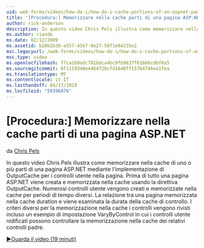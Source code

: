 ```yaml
---
uid: web-forms/videos/how-do-i/how-do-i-cache-portions-of-an-aspnet-page
title: '[Procedura:] Memorizzare nella cache parti di una pagina ASP.NET | Microsoft Docs'
author: rick-anderson
description: In questo video Chris Pels illustra come memorizzare nella cache di uno o più parti di una pagina ASP.NET mediante l'implementazione di OutputCache per i controlli utente nella pagina. Prima di tutto un...
ms.author: riande
ms.date: 02/12/2009
ms.assetid: b20b2b30-a557-4567-8e27-56f1e04235e2
msc.legacyurl: /web-forms/videos/how-do-i/how-do-i-cache-portions-of-an-aspnet-page
msc.type: video
ms.openlocfilehash: f7ca1b9adc781bbca4bc9fb9637f61660cdbf0a5
ms.sourcegitcommit: 0f1119340e4464720cfd16d0ff15764746ea1fea
ms.translationtype: MT
ms.contentlocale: it-IT
ms.lasthandoff: 04/17/2019
ms.locfileid: "59396876"
---
```

# <a name="how-do-i-cache-portions-of-an-aspnet-page"></a>[Procedura:] Memorizzare nella cache parti di una pagina ASP.NET

da [Chris Pels](https://twitter.com/chrispels)

In questo video Chris Pels illustra come memorizzare nella cache di uno o più parti di una pagina ASP.NET mediante l'implementazione di OutputCache per i controlli utente nella pagina. Prima di tutto una pagina ASP.NET viene creata e memorizzata nella cache usando la direttiva OutputCache. Numerosi controlli utente vengono creati e memorizzate nella cache per periodi di tempo diversi. La relazione tra una pagina memorizzata nella cache duration e viene esaminata la durata della cache di controllo. I criteri diversi per la memorizzazione nella cache i controlli vengono rivisti incluso un esempio di impostazione VaryByControl in cui i controlli utente nidificati possono controllare la memorizzazione nella cache dei relativi controlli padre.

[&#9654;Guarda il video (19 minuti)](https://channel9.msdn.com/Blogs/ASP-NET-Site-Videos/how-do-i-cache-portions-of-an-aspnet-page)
